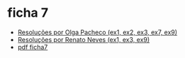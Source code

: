 # ficha 7

- [Resoluções por Olga Pacheco (ex1, ex2, ex3, ex7, ex9)](https://github.com/giventofly/cp1920/blob/master/ficha7/tp1.md)
- [Resoluções por Renato Neves (ex1, ex3, ex9)](https://github.com/giventofly/cp1920/blob/master/ficha7/tp3.md)
- [pdf ficha7](https://github.com/giventofly/cp1920/blob/master/ficha7/cp1920f07.pdf)